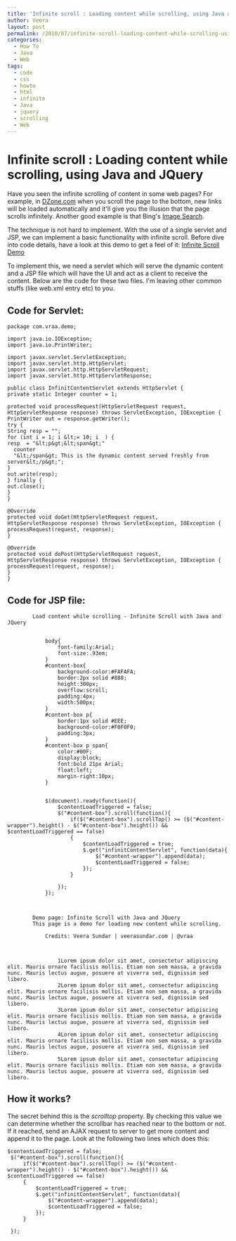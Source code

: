 ```yaml
---
title: 'Infinite scroll : Loading content while scrolling, using Java and JQuery'
author: Veera
layout: post
permalink: /2010/07/infinite-scroll-loading-content-while-scrolling-using-java-and-jquery/
categories:
  - How To
  - Java
  - Web
tags:
  - code
  - css
  - howto
  - html
  - infinite
  - Java
  - jquery
  - scrolling
  - Web
---
```

# Infinite scroll : Loading content while scrolling, using Java and JQuery

Have you seen the infinite scrolling of content in some web pages? For example, in [DZone.com][1] when you scroll the page to the bottom, new links will be loaded automatically and it'll give you the illusion that the page scrolls infinitely. Another good example is that Bing's [Image Search][2].

 [1]: http://www.dzone.com/links/index.html "Dzone Links page"
 [2]: http://www.bing.com/images/search?q=iphone&go=&form=QBIR

The technique is not hard to implement. With the use of a single servlet and JSP, we can implement a basic functionality with infinite scroll. Before dive into code details, have a look at this demo to get a feel of it: [Infinite Scroll Demo][3]

 [3]: http://vraasandbox.appspot.com/infinitcontent.jsp "Demo for Infinite Scroll content in Java and JQuery"

To implement this, we need a servlet which will serve the dynamic content and a JSP file which will have the UI and act as a client to receive the content. Below are the code for these two files. I'm leaving other common stuffs (like web.xml entry etc) to you.

## Code for Servlet:

    package com.vraa.demo;
    
    import java.io.IOException;
    import java.io.PrintWriter;
    
    import javax.servlet.ServletException;
    import javax.servlet.http.HttpServlet;
    import javax.servlet.http.HttpServletRequest;
    import javax.servlet.http.HttpServletResponse;
    
    public class InfinitContentServlet extends HttpServlet {
    private static Integer counter = 1;
    
    protected void processRequest(HttpServletRequest request,
    HttpServletResponse response) throws ServletException, IOException {
    PrintWriter out = response.getWriter();
    try {
    String resp = "";
    for (int i = 1; i &lt;= 10; i  ) {
    resp  = "&lt;p&gt;&lt;span&gt;"
      counter  
      "&lt;/span&gt; This is the dynamic content served freshly from server&lt;/p&gt;";
    }
    out.write(resp);
    } finally {
    out.close();
    }
    }
    
    @Override
    protected void doGet(HttpServletRequest request,
    HttpServletResponse response) throws ServletException, IOException {
    processRequest(request, response);
    }
    
    @Override
    protected void doPost(HttpServletRequest request,
    HttpServletResponse response) throws ServletException, IOException {
    processRequest(request, response);
    }
    }

## Code for JSP file:

    
    
    
    
        
            
            Load content while scrolling - Infinite Scroll with Java and JQuery
            
            
                body{
                    font-family:Arial;
                    font-size:.93em;
                }
                #content-box{
                    background-color:#FAFAFA;
                    border:2px solid #888;
                    height:300px;
                    overflow:scroll;
                    padding:4px;
                    width:500px;
                }
                #content-box p{
                    border:1px solid #EEE;
                    background-color:#F0F0F0;
                    padding:3px;
                }
                #content-box p span{
                    color:#00F;
                    display:block;
                    font:bold 21px Arial;
                    float:left;
                    margin-right:10px;
                }
            
            
                $(document).ready(function(){
                    $contentLoadTriggered = false;
                    $("#content-box").scroll(function(){
                        if($("#content-box").scrollTop() >= ($("#content-wrapper").height() - $("#content-box").height()) && $contentLoadTriggered == false)
                        {
                            $contentLoadTriggered = true;
                            $.get("infinitContentServlet", function(data){
                                $("#content-wrapper").append(data);
                                $contentLoadTriggered = false;
                            });
                        }
    
                    });
                });
            
        
        
            Demo page: Infinite Scroll with Java and JQuery
            This page is a demo for loading new content while scrolling.
            
            	Credits: Veera Sundar | veerasundar.com | @vraa
            
            
                
                    1Lorem ipsum dolor sit amet, consectetur adipiscing elit. Mauris ornare facilisis mollis. Etiam non sem massa, a gravida nunc. Mauris lectus augue, posuere at viverra sed, dignissim sed libero. 
                    2Lorem ipsum dolor sit amet, consectetur adipiscing elit. Mauris ornare facilisis mollis. Etiam non sem massa, a gravida nunc. Mauris lectus augue, posuere at viverra sed, dignissim sed libero. 
                    3Lorem ipsum dolor sit amet, consectetur adipiscing elit. Mauris ornare facilisis mollis. Etiam non sem massa, a gravida nunc. Mauris lectus augue, posuere at viverra sed, dignissim sed libero. 
                    4Lorem ipsum dolor sit amet, consectetur adipiscing elit. Mauris ornare facilisis mollis. Etiam non sem massa, a gravida nunc. Mauris lectus augue, posuere at viverra sed, dignissim sed libero. 
                    5Lorem ipsum dolor sit amet, consectetur adipiscing elit. Mauris ornare facilisis mollis. Etiam non sem massa, a gravida nunc. Mauris lectus augue, posuere at viverra sed, dignissim sed libero. 
                
            
        
    

## How it works?

The secret behind this is the *scrolltop* property. By checking this value we can determine whether the scrollbar has reached near to the bottom or not. If it reached, send an AJAX request to server to get more content and append it to the page. Look at the following two lines which does this:

    $contentLoadTriggered = false;
     $("#content-box").scroll(function(){
         if($("#content-box").scrollTop() >= ($("#content-wrapper").height() - $("#content-box").height()) && $contentLoadTriggered == false)
         {
             $contentLoadTriggered = true;
             $.get("infinitContentServlet", function(data){
                 $("#content-wrapper").append(data);
                 $contentLoadTriggered = false;
             });
         }
    
     });
